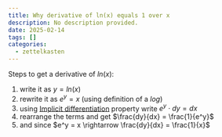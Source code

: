 ```yaml
---
title: Why derivative of ln(x) equals 1 over x
description: No description provided.
date: 2025-02-14
tags: []
categories:
  - zettelkasten
---
```


Steps to get a derivative of $ln(x)$:

1. write it as $y = ln(x)$
2. rewrite it as $e^y = x$ (using definition of a $log$)
3. using [Implicit differentiation](Implicit%20differentiation.md) property write $e^y\cdot dy = dx$ 
4. rearrange the terms and get $\frac{dy}{dx} = \frac{1}{e^y}$
5. and since $e^y = x \rightarrow \frac{dy}{dx} = \frac{1}{x}$
